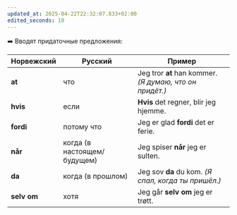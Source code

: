 ```yaml
---
updated_at: 2025-04-22T22:32:07.833+02:00
edited_seconds: 10
---
```

➡️ Вводят придаточные предложения:

| Норвежский  | Русский                     | Пример                                                  |
| ----------- | --------------------------- | ------------------------------------------------------- |
| **at**      | что                         | Jeg tror **at** han kommer. _(Я думаю, что он придёт.)_ |
| **hvis**    | если                        | **Hvis** det regner, blir jeg hjemme.                   |
| **fordi**   | потому что                  | Jeg er glad **fordi** det er ferie.                     |
| **når**     | когда (в настоящем/будущем) | Jeg spiser **når** jeg er sulten.                       |
| **da**      | когда (в прошлом)           | Jeg sov **da** du kom. _(Я спал, когда ты пришёл.)_     |
| **selv om** | хотя                        | Jeg går **selv om** jeg er trøtt.                       |
